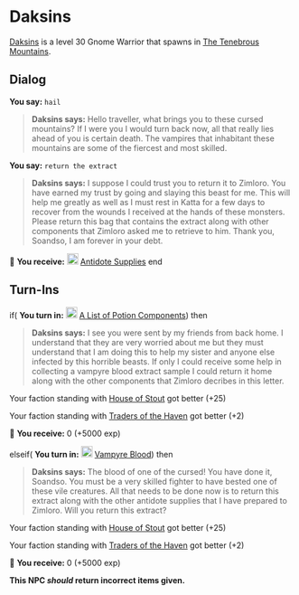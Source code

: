 # Daksins



[Daksins](/npc/172036) is a level 30 Gnome Warrior that spawns in [The Tenebrous Mountains](/zone/172).





## Dialog

**You say:** `hail`



>**Daksins says:** Hello traveller, what brings you to these cursed mountains? If I were you I would turn back now, all that really lies ahead of you is certain death. The vampires that inhabitant these mountains are some of the fiercest and most skilled.

**You say:** `return the extract`



>**Daksins says:** I suppose I could trust you to return it to Zimloro. You have earned my trust by going and slaying this beast for me. This will help me greatly as well as I must rest in Katta for a few days to recover from the wounds I received at the hands of these monsters. Please return this bag that contains the extract along with other components that Zimloro asked me to retrieve to him. Thank you, Soandso, I am forever in your debt.


 &#127873; **You receive:**  <img style="background:url(/static/icons/blank_slot.gif);width:20px;height:20px;" src="/static/icons/item_539.png" alt="" /> <a
                                href="/item/4765" data-url="4765" class="tooltip-link link">Antidote Supplies</a>
end



## Turn-Ins





if( **You turn in:** <img style="background:url(/static/icons/blank_slot.gif);width:20px;height:20px;" src="/static/icons/item_864.png" alt="" /> <a
                                href="/item/4764" data-url="4764" class="tooltip-link link">A List of Potion Components</a>) then


>**Daksins says:** I see you were sent by my friends from back home. I understand that they are very worried about me but they must understand that I am doing this to help my sister and anyone else infected by this horrible beasts. If only I could receive some help in collecting a vampyre blood extract sample I could return it home along with the other components that Zimloro decribes in this letter.





Your faction standing with [House of Stout](/faction/1512) got better (<span class='text-success'>+25</span>)


Your faction standing with [Traders of the Haven](/faction/1508) got better (<span class='text-success'>+2</span>)


 &#127873; **You receive:** 0 (+5000 exp)

 

elseif( **You turn in:** <img style="background:url(/static/icons/blank_slot.gif);width:20px;height:20px;" src="/static/icons/item_1157.png" alt="" /> <a
                                href="/item/2693" data-url="2693" class="tooltip-link link">Vampyre Blood</a>) then


>**Daksins says:** The blood of one of the cursed! You have done it, Soandso. You must be a very skilled fighter to have bested one of these vile creatures. All that needs to be done now is to return this extract along with the other antidote supplies that I have prepared to Zimloro. Will you return this extract?





Your faction standing with [House of Stout](/faction/1512) got better (<span class='text-success'>+25</span>)


Your faction standing with [Traders of the Haven](/faction/1508) got better (<span class='text-success'>+2</span>)


 &#127873; **You receive:** 0 (+5000 exp)

 

**This NPC *should* return incorrect items given.**

